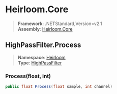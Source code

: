 # Heirloom.Core

> **Framework**: .NETStandard,Version=v2.1  
> **Assembly**: [Heirloom.Core][0]  

## HighPassFilter.Process

> **Namespace**: [Heirloom][0]  
> **Type**: [HighPassFilter][1]  

### Process(float, int)

```cs
public float Process(float sample, int channel)
```

[0]: ../../../Heirloom.Core.md
[1]: ../HighPassFilter.md
